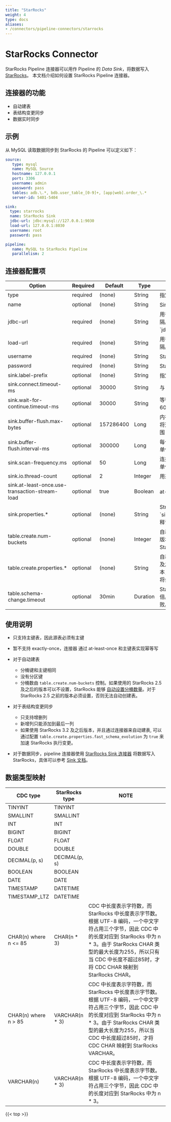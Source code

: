 ```yaml
---
title: "StarRocks"
weight: 4
type: docs
aliases:
- /connectors/pipeline-connectors/starrocks
---
```

<!--
Licensed to the Apache Software Foundation (ASF) under one
or more contributor license agreements.  See the NOTICE file
distributed with this work for additional information
regarding copyright ownership.  The ASF licenses this file
to you under the Apache License, Version 2.0 (the
"License"); you may not use this file except in compliance
with the License.  You may obtain a copy of the License at

  http://www.apache.org/licenses/LICENSE-2.0

Unless required by applicable law or agreed to in writing,
software distributed under the License is distributed on an
"AS IS" BASIS, WITHOUT WARRANTIES OR CONDITIONS OF ANY
KIND, either express or implied.  See the License for the
specific language governing permissions and limitations
under the License.
-->

# StarRocks Connector

StarRocks Pipeline 连接器可以用作 Pipeline 的 *Data Sink*，将数据写入[StarRocks](https://github.com/StarRocks/starrocks)。 本文档介绍如何设置 StarRocks Pipeline 连接器。

## 连接器的功能
* 自动建表
* 表结构变更同步
* 数据实时同步

## 示例

从 MySQL 读取数据同步到 StarRocks 的 Pipeline 可以定义如下：

```yaml
source:
   type: mysql
   name: MySQL Source
   hostname: 127.0.0.1
   port: 3306
   username: admin
   password: pass
   tables: adb.\.*, bdb.user_table_[0-9]+, [app|web].order_\.*
   server-id: 5401-5404

sink:
  type: starrocks
  name: StarRocks Sink
  jdbc-url: jdbc:mysql://127.0.0.1:9030
  load-url: 127.0.0.1:8030
  username: root
  password: pass

pipeline:
   name: MySQL to StarRocks Pipeline
   parallelism: 2
```

## 连接器配置项

<div class="highlight">
<table class="colwidths-auto docutils">
   <thead>
      <tr>
        <th class="text-left" style="width: 25%">Option</th>
        <th class="text-left" style="width: 8%">Required</th>
        <th class="text-left" style="width: 7%">Default</th>
        <th class="text-left" style="width: 10%">Type</th>
        <th class="text-left" style="width: 50%">Description</th>
      </tr>
    </thead>
    <tbody>
    <tr>
      <td>type</td>
      <td>required</td>
      <td style="word-wrap: break-word;">(none)</td>
      <td>String</td>
      <td>指定要使用的连接器, 这里需要设置成 <code>'starrocks'</code>.</td>
    </tr>
    <tr>
      <td>name</td>
      <td>optional</td>
      <td style="word-wrap: break-word;">(none)</td>
      <td>String</td>
      <td>Sink 的名称.</td>
    </tr>
    <tr>
      <td>jdbc-url</td>
      <td>required</td>
      <td style="word-wrap: break-word;">(none)</td>
      <td>String</td>
      <td>用于访问 FE 节点上的 MySQL 服务器。多个地址用英文逗号（,）分隔。格式：`jdbc:mysql://fe_host1:fe_query_port1,fe_host2:fe_query_port2`。</td>
    </tr>
    <tr>
      <td>load-url</td>
      <td>required</td>
      <td style="word-wrap: break-word;">(none)</td>
      <td>String</td>
      <td>用于访问 FE 节点上的 HTTP 服务器。多个地址用英文分号（;）分隔。格式：`fe_host1:fe_http_port1;fe_host2:fe_http_port2`。</td>
    </tr>
    <tr>
      <td>username</td>
      <td>required</td>
      <td style="word-wrap: break-word;">(none)</td>
      <td>String</td>
      <td>StarRocks 集群的用户名。</td>
    </tr>
    <tr>
      <td>password</td>
      <td>required</td>
      <td style="word-wrap: break-word;">(none)</td>
      <td>String</td>
      <td>StarRocks 集群的用户密码。</td>
    </tr>
    <tr>
      <td>sink.label-prefix</td>
      <td>optional</td>
      <td style="word-wrap: break-word;">(none)</td>
      <td>String</td>
      <td>指定 Stream Load 使用的 label 前缀。</td>
    </tr>
    <tr>
      <td>sink.connect.timeout-ms</td>
      <td>optional</td>
      <td style="word-wrap: break-word;">30000</td>
      <td>String</td>
      <td>与 FE 建立 HTTP 连接的超时时间。取值范围：[100, 60000]。</td>
    </tr>
    <tr>
      <td>sink.wait-for-continue.timeout-ms</td>
      <td>optional</td>
      <td style="word-wrap: break-word;">30000</td>
      <td>String</td>
      <td>等待 FE HTTP 100-continue 应答的超时时间。取值范围：[3000, 60000]。</td>
    </tr>
    <tr>
      <td>sink.buffer-flush.max-bytes</td>
      <td>optional</td>
      <td style="word-wrap: break-word;">157286400</td>
      <td>Long</td>
      <td>内存中缓冲的数据量大小，缓冲区由所有导入的表共享，达到阈值后将选择一个或多个表的数据写入到StarRocks。
          达到阈值后取值范围：[64MB, 10GB]。</td>
    </tr>
    <tr>
      <td>sink.buffer-flush.interval-ms</td>
      <td>optional</td>
      <td style="word-wrap: break-word;">300000</td>
      <td>Long</td>
      <td>每个表缓冲数据发送的间隔，用于控制数据写入 StarRocks 的延迟。单位是毫秒，取值范围：[1000, 3600000]。</td>
    </tr>
    <tr>
      <td>sink.scan-frequency.ms</td>
      <td>optional</td>
      <td style="word-wrap: break-word;">50</td>
      <td>Long</td>
      <td>连接器会定期检查每个表是否到达发送间隔，该配置控制检查频率，单位为毫秒。</td>
    </tr>
    <tr>
      <td>sink.io.thread-count</td>
      <td>optional</td>
      <td style="word-wrap: break-word;">2</td>
      <td>Integer</td>
      <td>用来执行 Stream Load 的线程数，不同表之间的导入可以并发执行。</td>
    </tr>
    <tr>
      <td>sink.at-least-once.use-transaction-stream-load</td>
      <td>optional</td>
      <td style="word-wrap: break-word;">true</td>
      <td>Boolean</td>
      <td>at-least-once 下是否使用 transaction stream load。</td>
    </tr>
    <tr>
      <td>sink.properties.*</td>
      <td>optional</td>
      <td style="word-wrap: break-word;">(none)</td>
      <td>String</td>
      <td>Stream Load 的参数，控制 Stream Load 导入行为。例如 参数 `sink.properties.timeout` 用来控制导入的超时时间。
            全部参数和解释请参考 <a href="https://docs.starrocks.io/zh/docs/sql-reference/sql-statements/data-manipulation/STREAM_LOAD">
            STREAM LOAD</a>。</td>
    </tr>
    <tr>
      <td>table.create.num-buckets</td>
      <td>optional</td>
      <td style="word-wrap: break-word;">(none)</td>
      <td>Integer</td>
      <td>自动创建 StarRocks 表时使用的桶数。对于 StarRocks 2.5 及之后的版本可以不设置，StarRocks 将会
          <a href="https://docs.starrocks.io/zh/docs/table_design/Data_distribution/#%E7%A1%AE%E5%AE%9A%E5%88%86%E6%A1%B6%E6%95%B0%E9%87%8F">
          自动设置分桶数量</a>；对于 StarRocks 2.5 之前的版本必须设置。</td>
    </tr>
    <tr>
      <td>table.create.properties.*</td>
      <td>optional</td>
      <td style="word-wrap: break-word;">(none)</td>
      <td>String</td>
      <td>自动创建 StarRocks 表时使用的属性。比如: 如果使用 StarRocks 3.2 及之后的版本，<code>'table.create.properties.fast_schema_evolution' = 'true'</code>
          将会打开 fast schema evolution 功能。 更多信息请参考 
          <a href="https://docs.starrocks.io/zh/docs/table_design/table_types/primary_key_table/">主键模型</a>。</td> 
    </tr>
    <tr>
      <td>table.schema-change.timeout</td>
      <td>optional</td>
      <td style="word-wrap: break-word;">30min</td>
      <td>Duration</td>
      <td>StarRocks 侧执行 schema change 的超时时间，必须是秒的整数倍。超时后 StarRocks 将会取消 schema change，从而导致作业失败。</td>
    </tr>
    </tbody>
</table>    
</div>

## 使用说明

* 只支持主键表，因此源表必须有主键

* 暂不支持 exactly-once，连接器 通过 at-least-once 和主键表实现幂等写

* 对于自动建表
  * 分桶键和主键相同
  * 没有分区键
  * 分桶数由 `table.create.num-buckets` 控制。如果使用的 StarRocks 2.5 及之后的版本可以不设置，StarRocks 能够
    <a href="https://docs.starrocks.io/zh/docs/table_design/Data_distribution/#%E7%A1%AE%E5%AE%9A%E5%88%86%E6%A1%B6%E6%95%B0%E9%87%8F">
    自动设置分桶数量</a>。对于 StarRocks 2.5 之前的版本必须设置，否则无法自动创建表。

* 对于表结构变更同步
  * 只支持增删列
  * 新增列只能添加到最后一列
  * 如果使用 StarRocks 3.2 及之后版本，并且通过连接器来自动建表, 可以通过配置 `table.create.properties.fast_schema_evolution` 为 `true`
    来加速 StarRocks 执行变更。

* 对于数据同步，pipeline 连接器使用 [StarRocks Sink 连接器](https://github.com/StarRocks/starrocks-connector-for-apache-flink)
  将数据写入 StarRocks，具体可以参考 [Sink 文档](https://github.com/StarRocks/starrocks-connector-for-apache-flink/blob/main/docs/content/connector-sink.md)。

## 数据类型映射
<div class="wy-table-responsive">
<table class="colwidths-auto docutils">
    <thead>
      <tr>
        <th class="text-left">CDC type</th>
        <th class="text-left">StarRocks type</th>
        <th class="text-left" style="width:60%;">NOTE</th>
      </tr>
    </thead>
    <tbody>
    <tr>
      <td>TINYINT</td>
      <td>TINYINT</td>
      <td></td>
    </tr>
    <tr>
      <td>SMALLINT</td>
      <td>SMALLINT</td>
      <td></td>
    </tr>
    <tr>
      <td>INT</td>
      <td>INT</td>
      <td></td>
    </tr>
    <tr>
      <td>BIGINT</td>
      <td>BIGINT</td>
      <td></td>
    </tr>
    <tr>
      <td>FLOAT</td>
      <td>FLOAT</td>
      <td></td>
    </tr>
    <tr>
      <td>DOUBLE</td>
      <td>DOUBLE</td>
      <td></td>
    </tr>
    <tr>
      <td>DECIMAL(p, s)</td>
      <td>DECIMAL(p, s)</td>
      <td></td>
    </tr>
    <tr>
      <td>BOOLEAN</td>
      <td>BOOLEAN</td>
      <td></td>
    </tr>
    <tr>
      <td>DATE</td>
      <td>DATE</td>
      <td></td>
    </tr>
    <tr>
      <td>TIMESTAMP</td>
      <td>DATETIME</td>
      <td></td>
    </tr>
    <tr>
      <td>TIMESTAMP_LTZ</td>
      <td>DATETIME</td>
      <td></td>
    </tr>
    <tr>
      <td>CHAR(n) where n <= 85</td>
      <td>CHAR(n * 3)</td>
      <td>CDC 中长度表示字符数，而 StarRocks 中长度表示字节数。根据 UTF-8 编码，一个中文字符占用三个字节，因此 CDC 中的长度对应到 StarRocks
          中为 n * 3。由于 StarRocks CHAR 类型的最大长度为255，所以只有当 CDC 中长度不超过85时，才将 CDC CHAR 映射到 StarRocks CHAR。</td>
    </tr>
    <tr>
      <td>CHAR(n) where n > 85</td>
      <td>VARCHAR(n * 3)</td>
      <td>CDC 中长度表示字符数，而 StarRocks 中长度表示字节数。根据 UTF-8 编码，一个中文字符占用三个字节，因此 CDC 中的长度对应到 StarRocks
          中为 n * 3。由于 StarRocks CHAR 类型的最大长度为255，所以当 CDC 中长度超过85时，才将 CDC CHAR 映射到 StarRocks VARCHAR。</td>
    </tr>
    <tr>
      <td>VARCHAR(n)</td>
      <td>VARCHAR(n * 3)</td>
      <td>CDC 中长度表示字符数，而 StarRocks 中长度表示字节数。根据 UTF-8 编码，一个中文字符占用三个字节，因此 CDC 中的长度对应到 StarRocks
          中为 n * 3。</td>
    </tr>
    </tbody>
</table>
</div>

{{< top >}}
